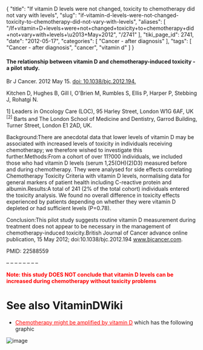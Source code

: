 {
    "title": "If vitamin D levels were not changed, toxicity to chemotherapy did not vary with levels",
    "slug": "if-vitamin-d-levels-were-not-changed-toxicity-to-chemotherapy-did-not-vary-with-levels",
    "aliases": [
        "/If+vitamin+D+levels+were+not+changed+toxicity+to+chemotherapy+did+not+vary+with+levels+\u2013+May+2012",
        "/2741"
    ],
    "tiki_page_id": 2741,
    "date": "2012-05-17",
    "categories": [
        "Cancer - after diagnosis"
    ],
    "tags": [
        "Cancer - after diagnosis",
        "cancer",
        "vitamin d"
    ]
}


#### The relationship between vitamin D and chemotherapy-induced toxicity - a pilot study.

Br J Cancer. 2012 May 15. [doi: 10.1038/bjc.2012.194.](https://doi.org/10.1038/bjc.2012.194.) 

Kitchen D, Hughes B, Gill I, O'Brien M, Rumbles S, Ellis P, Harper P, Stebbing J, Rohatgi N.

1] Leaders in Oncology Care (LOC), 95 Harley Street, London W1G 6AF, UK <sup>[2]</sup> Barts and The London School of Medicine and Dentistry, Garrod Building, Turner Street, London E1 2AD, UK.

Background:There are anecdotal data that lower levels of vitamin D may be associated with increased levels of toxicity in individuals receiving chemotherapy; we therefore wished to investigate this further.Methods:From a cohort of over 11?000 individuals, we included those who had vitamin D levels (serum 1,25(OH)(2)D3) measured before and during chemotherapy. They were analysed for side effects correlating Chemotherapy Toxicity Criteria with vitamin D levels, normalising data for general markers of patient health including C-reactive protein and albumin.Results:A total of 241 (2% of the total cohort) individuals entered the toxicity analysis. We found no overall difference in toxicity effects experienced by patients depending on whether they were vitamin D depleted or had sufficient levels (P=0.78).

Conclusion:This pilot study suggests routine vitamin D measurement during treatment does not appear to be necessary in the management of chemotherapy-induced toxicity.British Journal of Cancer advance online publication, 15 May 2012; doi:10.1038/bjc.2012.194 www.bjcancer.com.

PMID: 22588559

– – – – – – – – 

 **<span style="color:#F00;">Note: this study DOES NOT conclude that vitamin D levels can be increased during chemotherapy without toxicity problems</span>** 

# See also VitaminDWiki

* <a href="/posts/chemotherapy-might-be-amplified-by-vitamin-d" style="color: red; text-decoration: underline;" title="This link has an unknown page_id: 396">Chemotherapy might be amplified by vitamin D</a> which has the following graphic

<img src="/attachments/d3.mock.jpg" alt="image">